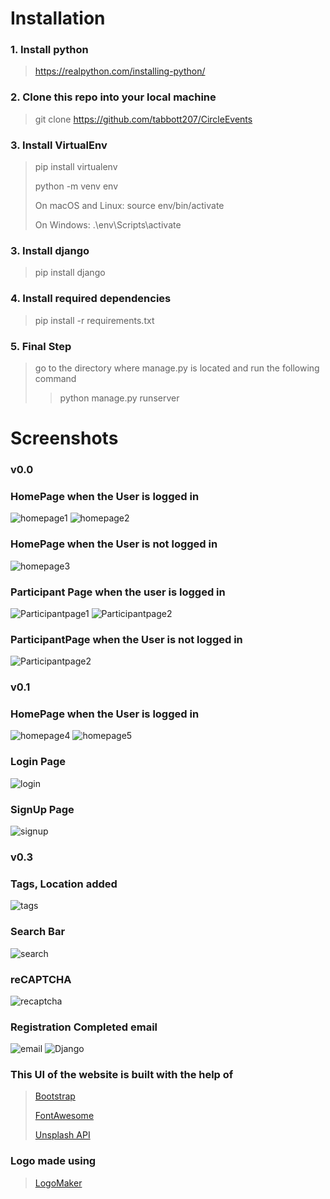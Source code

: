 # Installation
### 1. Install python
> https://realpython.com/installing-python/
### 2. Clone this repo into your local machine 
> git clone https://github.com/tabbott207/CircleEvents
### 3. Install VirtualEnv
>pip install virtualenv
>
>python -m venv env
>
>On macOS and Linux:
>source env/bin/activate
>
>On Windows:
>.\env\Scripts\activate
>
### 3. Install django
> pip install django
### 4. Install required dependencies
> pip install -r requirements.txt
### 5. Final Step
> go to the directory where manage.py is located and run the following command
>
>> python manage.py runserver
# Screenshots
### v0.0
### HomePage when the User is logged in
![homepage1](screenshots/ss5.JPG)
![homepage2](screenshots/HomePage2.JPG)
### HomePage when the User is not logged in
![homepage3](screenshots/ss1.JPG)
### Participant Page when the user is logged in
![Participantpage1](screenshots/ParticipantPage1.JPG)
![Participantpage2](screenshots/participantPageSS.JPG)
### ParticipantPage when the User is not logged in
![Participantpage2](screenshots/ss2.JPG)
### v0.1
### HomePage when the User is logged in
![homepage4](screenshots/HomePage4.JPG)
![homepage5](screenshots/HomePage6.JPG)
### Login Page
![login](screenshots/Login.JPG)
### SignUp Page
![signup](screenshots/Register.JPG)
### v0.3
### Tags, Location added
![tags](screenshots/0.3_1.JPG)
### Search Bar
![search](screenshots/0.3_2.JPG)
### reCAPTCHA
![recaptcha](screenshots/participantPageSS.JPG)
### Registration Completed email
![email](screenshots/0.3_4.JPG)
![Django](https://img.shields.io/badge/Made%20with-Django-brightgreen?style=for-the-badge&logo=django)
### This UI of the website is built with the help of
> [Bootstrap](https://getbootstrap.com/)
>
> [FontAwesome](http://fontawesome.io/)
>
> [Unsplash API](https://unsplash.com/developers)
### Logo made using
> [LogoMaker](https://www.freelogodesign.org/)
